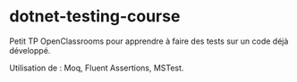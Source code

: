 # dotnet-testing-course

Petit TP OpenClassrooms pour apprendre à faire des tests sur un code déjà développé.

Utilisation de : Moq, Fluent Assertions, MSTest.